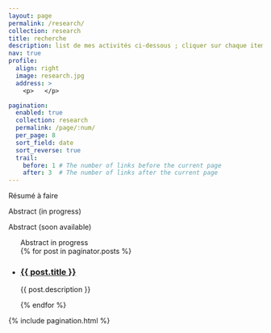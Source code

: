 ```yaml
---
layout: page
permalink: /research/
collection: research
title: recherche
description: list de mes activités ci-dessous ; cliquer sur chaque item pour plus d'information
nav: true
profile:
  align: right
  image: research.jpg
  address: >
    <p>   </p>

pagination:
  enabled: true
  collection: research
  permalink: /page/:num/
  per_page: 8
  sort_field: date
  sort_reverse: true
  trail:
    before: 1 # The number of links before the current page
    after: 3  # The number of links after the current page
---
```


Résumé à faire 

<div class="post"> 
  <div class="header-bar">
    <!-- <h1>Teaching</h1>
    <h2>Material for courses</h2> -->
    Abstract (in progress)
  </div>

  Abstract (soon available)
  
  <ul class="post-list">
    Abstract in progress<br>
    {% for post in paginator.posts %}
      <li>
        <h3><a class="post-title" href="{{ post.url | prepend: site.baseurl }}">{{ post.title }}</a></h3>
        <!-- <p class="post-meta">{{ post.date | date: '%B %-d, %Y' }}</p> -->
        <p>{{ post.description }}</p>
      </li>
    {% endfor %}
  </ul>

  {% include pagination.html %}

<!-- </div> -->
